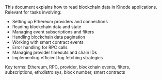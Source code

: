 This document explains how to read blockchain data in Kinode applications. Relevant for tasks involving:
- Setting up Ethereum providers and connections
- Reading blockchain data and state
- Managing event subscriptions and filters
- Handling blockchain data pagination
- Working with smart contract events
- Error handling for RPC calls
- Managing provider timeouts and chain IDs
- Implementing efficient log fetching strategies

Key terms: Ethereum, RPC, provider, blockchain events, filters, subscriptions, eth:distro:sys, block number, smart contracts
